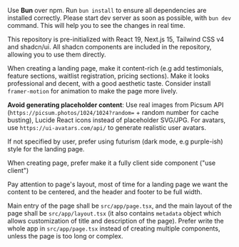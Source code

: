 Use **Bun** over npm.
Run `bun install` to ensure all dependencies are installed correctly.
Please start dev server as soon as possible, with `bun dev` command. This will help you to see the changes in real time.

This repository is pre-initialized with React 19, Next.js 15, Tailwind CSS v4 and shadcn/ui. All shadcn components are included in the repository, allowing you to use them directly.

When creating a landing page, make it content-rich (e.g add testimonials, feature sections, waitlist registration, pricing sections). Make it looks professional and decent, with a good aesthetic taste. Consider install `framer-motion` for animation to make the page more lively.

**Avoid generating placeholder content**: Use real images from Picsum API (`https://picsum.photos/1024/1024?random=` + random number for cache busting), Lucide React icons instead of placeholder SVG/JPG. For avatars, use `https://ui-avatars.com/api/` to generate realistic user avatars.

If not specified by user, prefer using futurism (dark mode, e.g purple-ish) style for the landing page.

When creating page, prefer make it a fully client side component ("use client")

Pay attention to page's layout, most of time for a landing page we want the content to be centered, and the header and footer to be full width.

Main entry of the page shall be `src/app/page.tsx`, and the main layout of the page shall be `src/app/layout.tsx` (it also contains `metadata` object which allows customization of title and description of the page). Prefer write the whole app in `src/app/page.tsx` instead of creating multiple components, unless the page is too long or complex.
